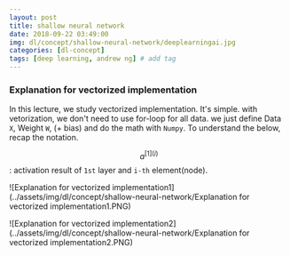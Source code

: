```yaml
---
layout: post
title: shallow neural network  
date: 2018-09-22 03:49:00
img: dl/concept/shallow-neural-network/deeplearningai.jpg
categories: [dl-concept] 
tags: [deep learning, andrew ng] # add tag
---
```


### Explanation for vectorized implementation

In this lecture, we study vectorized implementation. It's simple. with vetorization, we don't need to use for-loop for all data.
we just define Data `X`, Weight `W`, (+ bias) and do the math with `Numpy`.
To understand the below, recap the notation.

$$ a^{[1](i)} $$ : activation result of `1st` layer and `i-th` element(node). 

![Explanation for vectorized implementation1](../assets/img/dl/concept/shallow-neural-network/Explanation for vectorized implementation1.PNG)

![Explanation for vectorized implementation2](../assets/img/dl/concept/shallow-neural-network/Explanation for vectorized implementation2.PNG)


